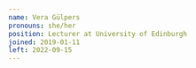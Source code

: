 ```yaml
---
name: Vera Gülpers
pronouns: she/her
position: Lecturer at University of Edinburgh
joined: 2019-01-11
left: 2022-09-15
---
```

